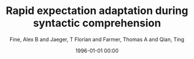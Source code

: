 ---
layout: post
title: Rapid expectation adaptation during syntactic comprehension

date: 1996-01-01 00:00
author: Fine, Alex B and Jaeger, T Florian and Farmer, Thomas A and Qian, Ting
journal: PLoS ONE

link: https://doi.org/10.1371/journal.pone.0077661

year: 2013
---